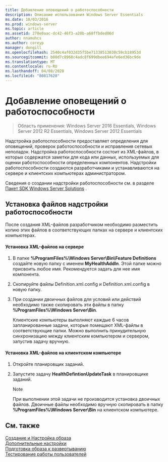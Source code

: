 ```yaml
---
title: Добавление оповещений о работоспособности
description: Описание использования Windows Server Essentials
ms.date: 10/03/2016
ms.prod: windows-server
ms.topic: article
ms.assetid: 270e0aac-dc42-46f3-a20b-a68ffbded06d
author: nnamuhcs
ms.author: coreyp
manager: dongill
ms.openlocfilehash: 2540c4af032d35f5be71338513030c59cb18953d
ms.sourcegitcommit: b00d7c8968c4adc8f699dbee694afe6ed36bc9de
ms.translationtype: MT
ms.contentlocale: ru-RU
ms.lasthandoff: 04/08/2020
ms.locfileid: "80817628"
---
```

# <a name="add-health-alerts"></a>Добавление оповещений о работоспособности

>Область применения: Windows Server 2016 Essentials, Windows Server 2012 R2 Essentials, Windows Server 2012 Essentials

Надстройка работоспособности предоставляет определения для оповещений, проверок работоспособности и исправления сетевых неполадок. Надстройка работоспособности состоит из XML-файлов, в которых содержатся заметки для кода или данных, используемых для оценки работоспособности определенных компонентов. Надстройки работоспособности создаются разработчиками и устанавливаются на сервере и клиентских компьютерах администратором.  
  
 Сведения о создании надстройки работоспособности см. в разделе [Пакет SDK Windows Server Solutions](https://go.microsoft.com/fwlink/?LinkID=248648) .  
  
## <a name="installing-health-add-in-files"></a>Установка файлов надстройки работоспособности  
 После создания XML-файлов разработчиком необходимо разместить копию этих файлов в соответствующих папках на сервере и клиентских компьютерах.  
  
#### <a name="to-install-the-xml-files-on-the-server"></a>Установка XML-файлов на сервере  
  
1. В папке **%ProgramFiles%\Windows Server\Bin\Feature Definitions** создайте новую папку с именем **MyHealthAddIn**. Этой папке можно присвоить любое имя. Рекомендуется задать для нее имя компонента.  
  
2. Скопируйте файлы Definition.xml.config и Definition.xml.config в новую папку.  
  
3. При создании двоичных файлов для условий или действий необходимо также скопировать эти файлы в папку **%ProgramFiles%\Windows Server\Bin**.  
  
   Клиентские компьютеры выполняют каждые 6 часов запланированные задачи, которые помещают XML-файлы в соответствующие папки. Можно выполнить принудительную синхронизацию между клиентским компьютером и сервером, запустив задачу вручную.  
  
#### <a name="to-install-the-xml-files-on-the-client-computer"></a>Установка XML-файлов на клиентском компьютере  
  
1.  Откройте планировщик заданий.  
  
2.  Запустите задачу **HealthDefintionUpdateTask** в планировщике заданий.  
  
    > [!NOTE]
    >  При выполнении этой задачи не производится установка двоичных файлов. Двоичные файлы необходимо вручную скопировать в папку **%ProgramFiles%\Windows Server\Bin** на клиентском компьютере.  
  
## <a name="see-also"></a>См. также  
 [Создание и Настройка образа](Creating-and-Customizing-the-Image.md)   
 [Дополнительные настройки](Additional-Customizations.md)   
 [Подготовка образа к развертыванию](Preparing-the-Image-for-Deployment.md)   
 [Тестирование работы пользователей](Testing-the-Customer-Experience.md)